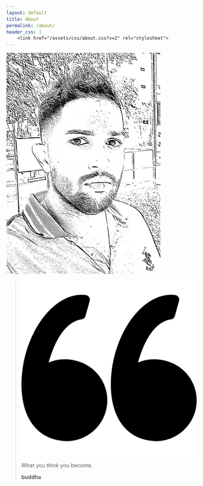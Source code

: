 ```yaml
---
layout: default
title: About
permalink: /about/
header_css: |
    <link href="/assets/css/about.css?v=2" rel="stylesheet">
---
```

<div class="about-container">
    <img class="about-me-pic" src="/assets/img/rsz_file_001.png" />
    <div class="about-me-contact">
        <blockquote class="quot-1 blockquote text-right">
        <img class="quot-mark" src="/assets/img/left-quote.png" />
            <p class="mb-0">What you think you become.</p>
            <footer class="blockquote-footer"><b>buddha</b></footer>
        </blockquote>
    <div>
</div>
